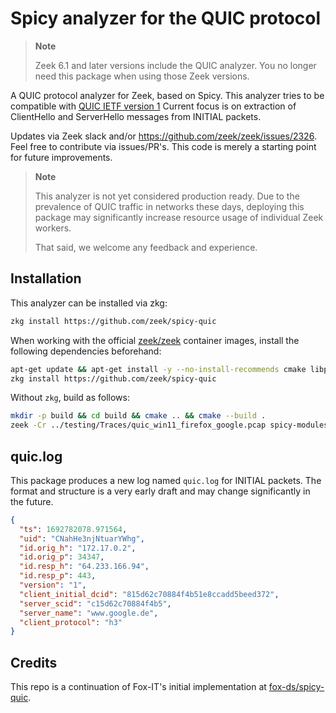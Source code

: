 # Spicy analyzer for the QUIC protocol

> **Note**
>
> Zeek 6.1 and later versions include the QUIC analyzer.
> You no longer need this package when using those Zeek versions.

A QUIC protocol analyzer for Zeek, based on Spicy. This analyzer tries to be
compatible with [QUIC IETF version 1](https://datatracker.ietf.org/doc/html/rfc9000)
Current focus is on extraction of ClientHello and ServerHello messages from
INITIAL packets.

Updates via Zeek slack and/or https://github.com/zeek/zeek/issues/2326. Feel free to
contribute via issues/PR's. This code is merely a starting point for future improvements.

> **Note**
>
> This analyzer is not yet considered production ready. Due to the prevalence of
> QUIC traffic in networks these days, deploying this package may significantly
> increase resource usage of individual Zeek workers.
>
> That said, we welcome any feedback and experience.

## Installation

This analyzer can be installed via zkg:
```bash
zkg install https://github.com/zeek/spicy-quic
```

When working with the official [zeek/zeek](https://hub.docker.com/r/zeek/zeek)
container images, install the following dependencies beforehand:
```bash
apt-get update && apt-get install -y --no-install-recommends cmake libpcap-dev build-essential libssl-dev
zkg install https://github.com/zeek/spicy-quic
```


Without `zkg`, build as follows:
```bash
mkdir -p build && cd build && cmake .. && cmake --build .
zeek -Cr ../testing/Traces/quic_win11_firefox_google.pcap spicy-modules/quic.hlto
```

## quic.log

This package produces a new log named ``quic.log`` for INITIAL packets. The
format and structure is a very early draft and may change significantly in
the future.
```json
{
  "ts": 1692782078.971564,
  "uid": "CNahHe3njNtuarYWhg",
  "id.orig_h": "172.17.0.2",
  "id.orig_p": 34347,
  "id.resp_h": "64.233.166.94",
  "id.resp_p": 443,
  "version": "1",
  "client_initial_dcid": "815d62c70884f4b51e8ccadd5beed372",
  "server_scid": "c15d62c70884f4b5",
  "server_name": "www.google.de",
  "client_protocol": "h3"
}
```

## Credits

This repo is a continuation of Fox-IT's initial implementation at [fox-ds/spicy-quic](https://github.com/fox-ds/spicy-quic).
